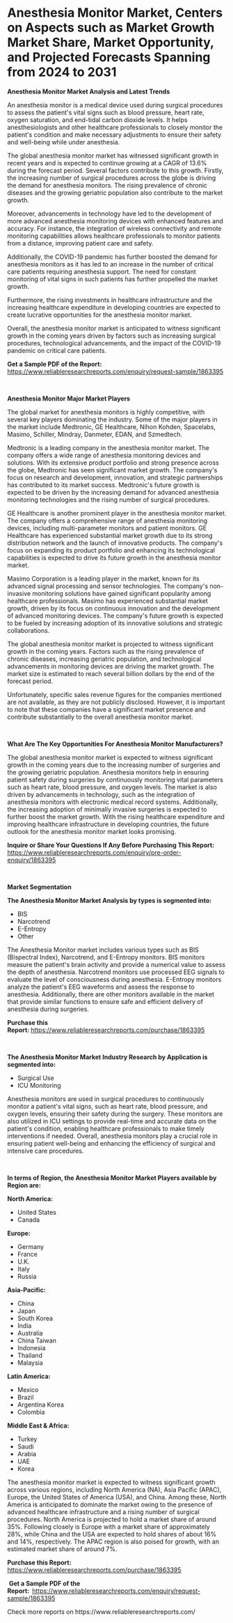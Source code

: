 <p><h1>Anesthesia Monitor Market, Centers on Aspects such as Market Growth Market Share, Market Opportunity, and Projected Forecasts Spanning from 2024 to 2031</h1></p><p><strong>Anesthesia Monitor Market Analysis and Latest Trends</strong></p>
<p><p>An anesthesia monitor is a medical device used during surgical procedures to assess the patient's vital signs such as blood pressure, heart rate, oxygen saturation, and end-tidal carbon dioxide levels. It helps anesthesiologists and other healthcare professionals to closely monitor the patient's condition and make necessary adjustments to ensure their safety and well-being while under anesthesia.</p><p>The global anesthesia monitor market has witnessed significant growth in recent years and is expected to continue growing at a CAGR of 13.6% during the forecast period. Several factors contribute to this growth. Firstly, the increasing number of surgical procedures across the globe is driving the demand for anesthesia monitors. The rising prevalence of chronic diseases and the growing geriatric population also contribute to the market growth.</p><p>Moreover, advancements in technology have led to the development of more advanced anesthesia monitoring devices with enhanced features and accuracy. For instance, the integration of wireless connectivity and remote monitoring capabilities allows healthcare professionals to monitor patients from a distance, improving patient care and safety.</p><p>Additionally, the COVID-19 pandemic has further boosted the demand for anesthesia monitors as it has led to an increase in the number of critical care patients requiring anesthesia support. The need for constant monitoring of vital signs in such patients has further propelled the market growth.</p><p>Furthermore, the rising investments in healthcare infrastructure and the increasing healthcare expenditure in developing countries are expected to create lucrative opportunities for the anesthesia monitor market.</p><p>Overall, the anesthesia monitor market is anticipated to witness significant growth in the coming years driven by factors such as increasing surgical procedures, technological advancements, and the impact of the COVID-19 pandemic on critical care patients.</p></p>
<p><strong>Get a Sample PDF of the Report:&nbsp;</strong> <a href="https://www.reliableresearchreports.com/enquiry/request-sample/1863395">https://www.reliableresearchreports.com/enquiry/request-sample/1863395</a></p>
<p>&nbsp;</p>
<p><strong>Anesthesia Monitor Major Market Players</strong></p>
<p><p>The global market for anesthesia monitors is highly competitive, with several key players dominating the industry. Some of the major players in the market include Medtronic, GE Healthcare, Nihon Kohden, Spacelabs, Masimo, Schiller, Mindray, Danmeter, EDAN, and Szmedtech.</p><p>Medtronic is a leading company in the anesthesia monitor market. The company offers a wide range of anesthesia monitoring devices and solutions. With its extensive product portfolio and strong presence across the globe, Medtronic has seen significant market growth. The company's focus on research and development, innovation, and strategic partnerships has contributed to its market success. Medtronic's future growth is expected to be driven by the increasing demand for advanced anesthesia monitoring technologies and the rising number of surgical procedures.</p><p>GE Healthcare is another prominent player in the anesthesia monitor market. The company offers a comprehensive range of anesthesia monitoring devices, including multi-parameter monitors and patient monitors. GE Healthcare has experienced substantial market growth due to its strong distribution network and the launch of innovative products. The company's focus on expanding its product portfolio and enhancing its technological capabilities is expected to drive its future growth in the anesthesia monitor market.</p><p>Masimo Corporation is a leading player in the market, known for its advanced signal processing and sensor technologies. The company's non-invasive monitoring solutions have gained significant popularity among healthcare professionals. Masimo has experienced substantial market growth, driven by its focus on continuous innovation and the development of advanced monitoring devices. The company's future growth is expected to be fueled by increasing adoption of its innovative solutions and strategic collaborations.</p><p>The global anesthesia monitor market is projected to witness significant growth in the coming years. Factors such as the rising prevalence of chronic diseases, increasing geriatric population, and technological advancements in monitoring devices are driving the market growth. The market size is estimated to reach several billion dollars by the end of the forecast period.</p><p>Unfortunately, specific sales revenue figures for the companies mentioned are not available, as they are not publicly disclosed. However, it is important to note that these companies have a significant market presence and contribute substantially to the overall anesthesia monitor market.</p></p>
<p>&nbsp;</p>
<p><strong>What Are The Key Opportunities For Anesthesia Monitor Manufacturers?</strong></p>
<p><p>The global anesthesia monitor market is expected to witness significant growth in the coming years due to the increasing number of surgeries and the growing geriatric population. Anesthesia monitors help in ensuring patient safety during surgeries by continuously monitoring vital parameters such as heart rate, blood pressure, and oxygen levels. The market is also driven by advancements in technology, such as the integration of anesthesia monitors with electronic medical record systems. Additionally, the increasing adoption of minimally invasive surgeries is expected to further boost the market growth. With the rising healthcare expenditure and improving healthcare infrastructure in developing countries, the future outlook for the anesthesia monitor market looks promising.</p></p>
<p><strong>Inquire or Share Your Questions If Any Before Purchasing This Report:</strong> <a href="https://www.reliableresearchreports.com/enquiry/pre-order-enquiry/1863395">https://www.reliableresearchreports.com/enquiry/pre-order-enquiry/1863395</a></p>
<p>&nbsp;</p>
<p><strong>Market Segmentation</strong></p>
<p><strong>The Anesthesia Monitor Market Analysis by types is segmented into:</strong></p>
<p><ul><li>BIS</li><li>Narcotrend</li><li>E-Entropy</li><li>Other</li></ul></p>
<p><p>The Anesthesia Monitor market includes various types such as BIS (Bispectral Index), Narcotrend, and E-Entropy monitors. BIS monitors measure the patient's brain activity and provide a numerical value to assess the depth of anesthesia. Narcotrend monitors use processed EEG signals to evaluate the level of consciousness during anesthesia. E-Entropy monitors analyze the patient's EEG waveforms and assess the response to anesthesia. Additionally, there are other monitors available in the market that provide similar functions to ensure safe and efficient delivery of anesthesia during surgeries.</p></p>
<p><strong>Purchase this Report:&nbsp;</strong><a href="https://www.reliableresearchreports.com/purchase/1863395">https://www.reliableresearchreports.com/purchase/1863395</a></p>
<p>&nbsp;</p>
<p><strong>The Anesthesia Monitor Market Industry Research by Application is segmented into:</strong></p>
<p><ul><li>Surgical Use</li><li>ICU Monitoring</li></ul></p>
<p><p>Anesthesia monitors are used in surgical procedures to continuously monitor a patient's vital signs, such as heart rate, blood pressure, and oxygen levels, ensuring their safety during the surgery. These monitors are also utilized in ICU settings to provide real-time and accurate data on the patient's condition, enabling healthcare professionals to make timely interventions if needed. Overall, anesthesia monitors play a crucial role in ensuring patient well-being and enhancing the efficiency of surgical and intensive care procedures.</p></p>
<p>&nbsp;</p>
<p><strong>In terms of Region, the Anesthesia Monitor Market Players available by Region are:</strong></p>
<p>
    <p> <strong> North America: </strong>
        <ul>
            <li>United States</li>
            <li>Canada</li>
        </ul>
        </p> 
    <p> <strong> Europe: </strong>
        <ul>
            <li>Germany</li>
            <li>France</li>
            <li>U.K.</li>
            <li>Italy</li>
            <li>Russia</li>
        </ul>
        </p> 
    <p> <strong> Asia-Pacific: </strong>
        <ul>
            <li>China</li>
            <li>Japan</li>
            <li>South Korea</li>
            <li>India</li>
            <li>Australia</li>
            <li>China Taiwan</li>
            <li>Indonesia</li>
            <li>Thailand</li>
            <li>Malaysia</li>
        </ul>
        </p> 
    <p> <strong> Latin America: </strong>
        <ul>
            <li>Mexico</li>
            <li>Brazil</li>
            <li>Argentina Korea</li>
            <li>Colombia</li>
        </ul>
        </p> 
    <p> <strong> Middle East & Africa: </strong>
        <ul>
            <li>Turkey</li>
            <li>Saudi</li>
            <li>Arabia</li>
            <li>UAE</li>
            <li>Korea</li>
        </ul>
    </p>
    </p>
<p><p>The anesthesia monitor market is expected to witness significant growth across various regions, including North America (NA), Asia Pacific (APAC), Europe, the United States of America (USA), and China. Among these, North America is anticipated to dominate the market owing to the presence of advanced healthcare infrastructure and a rising number of surgical procedures. North America is projected to hold a market share of around 35%. Following closely is Europe with a market share of approximately 28%, while China and the USA are expected to hold shares of about 16% and 14%, respectively. The APAC region is also poised for growth, with an estimated market share of around 7%.</p></p>
<p><strong>Purchase this Report: </strong><a href="https://www.reliableresearchreports.com/purchase/1863395">https://www.reliableresearchreports.com/purchase/1863395</a></p>
<p>&nbsp;<strong>Get a Sample PDF of the Report:&nbsp;&nbsp;</strong><a href="https://www.reliableresearchreports.com/enquiry/request-sample/1863395">https://www.reliableresearchreports.com/enquiry/request-sample/1863395</a></p>
<p><strong></strong></p>
<p>Check more reports on https://www.reliableresearchreports.com/</p>